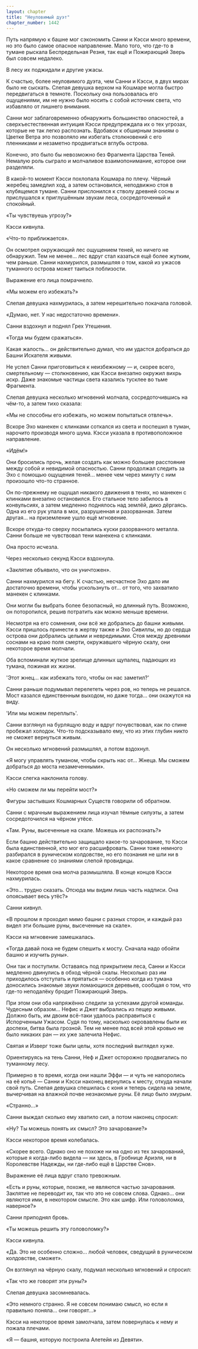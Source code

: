 ```yaml
---
layout: chapter
title: "Неуловимый дуэт"
chapter_number: 1442
---
```




Путь напрямую к башне мог сэкономить Санни и Кэсси много времени, но это было самое опасное направление. Мало того, что где-то в тумане рыскала Беспредельная Резня, так ещё и Пожирающий Зверь был совсем недалеко.

В лесу их поджидали и другие ужасы.

К счастью, более неуловимого дуэта, чем Санни и Кэсси, в двух мирах было не сыскать. Слепая девушка верхом на Кошмаре могла быстро передвигаться в темноте. Поскольку она пользовалась его ощущениями, им не нужно было носить с собой источник света, что избавляло от лишнего внимания.

Санни мог заблаговременно обнаружить большинство опасностей, а сверхъестественная интуиция Кэсси предупреждала их о тех угрозах, которые не так легко распознать. Вдобавок к обширным знаниям о Цветке Ветра это позволяло им избегать столкновений с его пленниками и незаметно продвигаться вглубь острова.

Конечно, это было бы невозможно без Фрагмента Царства Теней. Немалую роль сыграло и молчаливое взаимопонимание, которое они разделяли.

В какой-то момент Кэсси похлопала Кошмара по плечу. Чёрный жеребец замедлил ход, а затем остановился, неподвижно стоя в клубящемся тумане. Санни прислонился к стволу древней сосны и прислушался к приглушённым звукам леса, сосредоточенный и спокойный.

«Ты чувствуешь угрозу?»

Кэсси кивнула.

«Что-то приближается».

Он осмотрел окружающий лес ощущением теней, но ничего не обнаружил. Тем не менее... лес вдруг стал казаться ещё более жутким, чем раньше. Санни нахмурился, размышляя о том, какой из ужасов туманного острова может таиться поблизости.

Выражение его лица помрачнело.

«Мы можем его избежать?»

Слепая девушка нахмурилась, а затем нерешительно покачала головой.

«Думаю, нет. У нас недостаточно времени».

Санни вздохнул и поднял Грех Утешения.

«Тогда мы будем сражаться».

Какая жалость... он действительно думал, что им удастся добраться до Башни Искателя живыми.

Не успел Санни приготовиться к неизбежному — и, скорее всего, смертельному — столкновению, как Кэсси внезапно окружил вихрь искр. Даже знакомые частицы света казались тусклее во тьме Фрагмента.

Слепая девушка несколько мгновений молчала, сосредоточившись на чём-то, а затем тихо сказала:

«Мы не способны его избежать, но можем попытаться отвлечь».

Вскоре Эхо манекен с клинками соткался из света и поспешил в туман, нарочито производя много шума. Кэсси указала в противоположное направление.

«Идём!»

Они бросились прочь, желая создать как можно большее расстояние между собой и невидимой опасностью. Санни продолжал следить за Эхо с помощью ощущения теней... менее чем через минуту с ним произошло что-то странное.

Он по-прежнему не ощущал никакого движения в тенях, но манекен с клинками внезапно остановился. Его стальное тело забилось в конвульсиях, а затем медленно поднялось над землёй, дико дёргаясь. Одна из его рук упала в мох, разрушенная и разорванная. Затем другая... на приземление ушло ещё мгновение.

Вскоре откуда-то сверху посыпались куски разорванного металла. Санни больше не чувствовал тени манекена с клинками.

Она просто исчезла.

Через несколько секунд Кэсси вздохнула.

«Заклятие объявило, что он уничтожен».

Санни нахмурился на бегу. К счастью, несчастное Эхо дало им достаточно времени, чтобы ускользнуть от... от того, что захватило манекен с клинками.

Они могли бы выбрать более безопасный, но длинный путь. Возможно, он поторопился, решив потратить как можно меньше времени.

Несмотря на его сомнения, они всё же добрались до башни живыми. Кэсси пришлось принести в жертву также и Эхо Сивиллы, но до сердца острова они добрались целыми и невредимыми. Стоя между древними соснами на краю поля смерти, окружавшего чёрную скалу, они некоторое время молчали.

Оба вспоминали жуткое зрелище длинных щупалец, падающих из тумана, пожиная их жизни.

'Этот жнец... как избежать того, чтобы он нас заметил?'

Санни раньше подумывал перелететь через ров, но теперь не решался. Мост казался единственным выходом, но даже тогда... они окажутся на виду.

'Или мы можем переплыть'.

Санни взглянул на бурлящую воду и вдруг почувствовал, как по спине пробежал холодок. Что-то подсказывало ему, что из этих глубин никто не сможет вернуться живым.

Он несколько мгновений размышлял, а потом вздохнул.

«Я могу управлять туманом, чтобы скрыть нас от... Жнеца. Мы сможем добраться до моста незамеченными».

Кэсси слегка наклонила голову.

«Но сможем ли мы перейти мост?»

Фигуры застывших Кошмарных Существ говорили об обратном.

Санни с мрачным выражением лица изучал тёмные силуэты, а затем сосредоточился на чёрном утёсе.

«Там. Руны, высеченные на скале. Можешь их распознать?»

Если башню действительно защищало какое-то зачарование, то Кэсси была единственной, кто мог его расшифровать. Санни тоже немного разбирался в руническом колдовстве, но его познания не шли ни в какое сравнение со знаниями слепой провидицы.

Некоторое время она молча размышляла. В конце концов Кэсси нахмурилась.

«Это... трудно сказать. Отсюда мы видим лишь часть надписи. Она опоясывает весь утёс?»

Санни кивнул.

«В прошлом я проходил мимо башни с разных сторон, и каждый раз видел эти большие руны, высеченные на скале».

Кэсси на мгновение замешкалась.

«Тогда давай пока не будем спешить к мосту. Сначала надо обойти башню и изучить руны».

Они так и поступили. Оставаясь под прикрытием леса, Санни и Кэсси медленно двинулись в обход чёрной скалы. Несколько раз им приходилось отступать и прятаться — особенно когда из тумана доносились знакомые звуки ломающихся деревьев, сообщая о том, что где-то неподалёку бродит Пожирающий Зверь.

При этом они оба напряжённо следили за успехами другой команды. Чудесным образом... Нефис и Джет выбрались из пещер живыми. Должно быть, им двоим всё-таки удалось расправиться с Испорченным Ужасом. Судя по тому, насколько окровавлены были их доспехи, битва была грозной. Тем не менее под всей этой кровью не было никаких ран — их уже залечила Нефис.

Святая и Изверг тоже были целы, хотя последний выглядел хуже.

Ориентируясь на тень Санни, Неф и Джет осторожно продвигались по туманному лесу.

Примерно в то время, когда они нашли Эффи — и чуть не напоролись на её копьё — Санни и Кэсси наконец вернулись к месту, откуда начали свой путь. Слепая девушка спешилась с коня и теперь сидела на земле, вычерчивая на влажной почве незнакомые руны. Её лицо было хмурым.

«Странно...»

Санни выждал сколько ему хватило сил, а потом наконец спросил:

«Ну? Ты можешь понять их смысл? Это зачарование?»

Кэсси некоторое время колебалась.

«Скорее всего. Однако оно не похоже ни на одно из тех зачарований, которые я когда-либо видела — ни здесь, в Гробнице Ариэля, ни в Королевстве Надежды, ни где-либо ещё в Царстве Снов».

Выражение её лица вдруг стало тревожным.

«Есть и руны, которые, похоже, не являются частью зачарования. Заклятие не переводит их, так что это не совсем слова. Однако... они являются ими, в некотором смысле. Это как шифр. Или головоломка, наверное?»

Санни приподнял бровь.

«Ты можешь решить эту головоломку?»

Кэсси кивнула.

«Да. Это не особенно сложно... любой человек, сведущий в руническом колдовстве, сможет».

Он взглянул на чёрную скалу, подумал несколько мгновений и спросил:

«Так что же говорят эти руны?»

Слепая девушка засомневалась.

«Это немного странно. Я не совсем понимаю смысл, но если я правильно поняла... они говорят...»

Кэсси на некоторое время замолчала, затем повернулась к нему и пожала плечами.

«Я — башня, которую построила Алетейя из Девяти».

